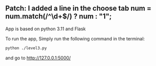 Patch:
I added a line in the choose tab 
**num = num.match(/^\d+$/) ? num : "1";**
---

App is based on python 3.11 and Flask

To run the app, 
Simply run the following command in the terminal:
```bash
python ./level3.py
```
and go to http://127.0.0.1:5000/

